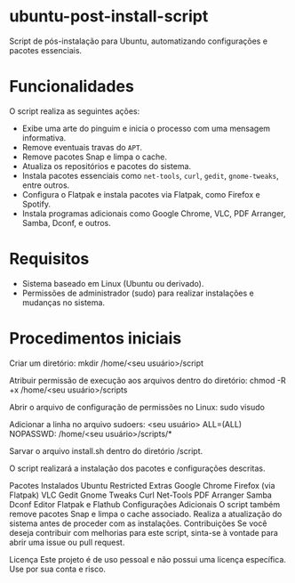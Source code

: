 # ubuntu-post-install-script

Script de pós-instalação para Ubuntu, automatizando configurações e pacotes essenciais.

# Funcionalidades

O script realiza as seguintes ações:

- Exibe uma arte do pinguim e inicia o processo com uma mensagem informativa.
- Remove eventuais travas do `APT`.
- Remove pacotes Snap e limpa o cache.
- Atualiza os repositórios e pacotes do sistema.
- Instala pacotes essenciais como `net-tools`, `curl`, `gedit`, `gnome-tweaks`, entre outros.
- Configura o Flatpak e instala pacotes via Flatpak, como Firefox e Spotify.
- Instala programas adicionais como Google Chrome, VLC, PDF Arranger, Samba, Dconf, e outros.

# Requisitos

- Sistema baseado em Linux (Ubuntu ou derivado).
- Permissões de administrador (sudo) para realizar instalações e mudanças no sistema.

# Procedimentos iniciais

Criar um diretório:
mkdir /home/<seu usuário>/script

Atribuir permissão de execução aos arquivos dentro do diretório:
chmod -R +x /home/<seu usuário>/scripts

Abrir o arquivo de configuração de permissões no Linux:
sudo visudo

Adicionar a linha no arquivo sudoers:
<seu usuário> ALL=(ALL) NOPASSWD: /home/<seu usuário>/scripts/*

Sarvar o arquivo install.sh dentro do diretório /script.


O script realizará a instalação dos pacotes e configurações descritas.

Pacotes Instalados
Ubuntu Restricted Extras
Google Chrome
Firefox (via Flatpak)
VLC
Gedit
Gnome Tweaks
Curl
Net-Tools
PDF Arranger
Samba
Dconf Editor
Flatpak e Flathub
Configurações Adicionais
O script também remove pacotes Snap e limpa o cache associado.
Realiza a atualização do sistema antes de proceder com as instalações.
Contribuições
Se você deseja contribuir com melhorias para este script, sinta-se à vontade para abrir uma issue ou pull request.

Licença
Este projeto é de uso pessoal e não possui uma licença específica. Use por sua conta e risco.
